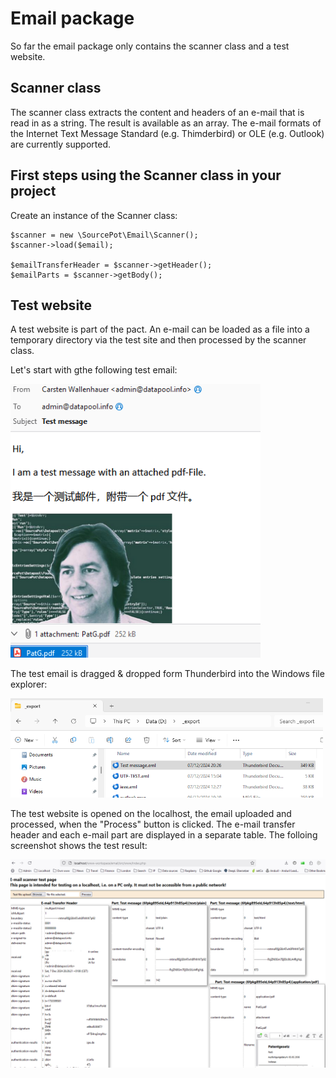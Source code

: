 # Email package

So far the email package only contains the scanner class and a test website.

## Scanner class

The scanner class extracts the content and headers of an e-mail that is read in as a string. The result is available as an array. The e-mail formats of the Internet Text Message Standard (e.g. Thimderbird) or OLE (e.g. Outlook) are currently supported.

## First  steps using the Scanner class in your project

Create an instance of the Scanner class:
```
$scanner = new \SourcePot\Email\Scanner();
$scanner->load($email);

$emailTransferHeader = $scanner->getHeader();
$emailParts = $scanner->getBody();
```
        
## Test website
A test website is part of the pact. An e-mail can be loaded as a file into a temporary directory via the test site and then processed by the scanner class.

Let's start with gthe following test email:

<kbd><img src="./assets/test_message.png" alt="Test email" style="width:400px;"/></kbd>

The test email is dragged & dropped form Thunderbird into the Windows file explorer:

<kbd><img src="./assets/test_message_upload.png" alt="Test copied to a folder on the computer" style="width:500px;"/></kbd>

The test website is opened on the localhost, the email uploaded and processed, when the "Process" button is clicked. The e-mail transfer header and each e-mail part are displayed in a separate table. The folloing screenshot shows the test result:

<kbd><img src="./assets/test_message_test_page.png" alt="Test email uploaded and processed"/></kbd>

